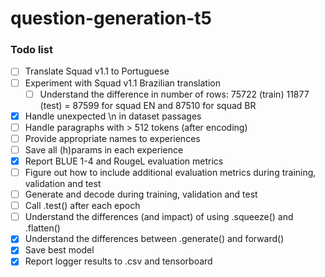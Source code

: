# question-generation-t5

### Todo list

- [ ] Translate Squad v1.1 to Portuguese
- [ ] Experiment with Squad v1.1 Brazilian translation
    - [ ] Understand the difference in number of rows: 75722 (train) 11877 (test) = 87599 for squad EN and 87510 for squad BR
- [x] Handle unexpected \n in dataset passages
- [ ] Handle paragraphs with > 512 tokens (after encoding)
- [ ] Provide appropriate names to experiences
- [ ] Save all (h)params in each experience
- [x] Report BLUE 1-4 and RougeL evaluation metrics
- [ ] Figure out how to include additional evaluation metrics during training, validation and test
- [ ] Generate and decode during training, validation and test
- [ ] Call .test() after each epoch
- [ ] Understand the differences (and impact) of using .squeeze() and .flatten() 
- [x] Understand the differences between .generate() and forward() 
- [x] Save best model
- [x] Report logger results to .csv and tensorboard